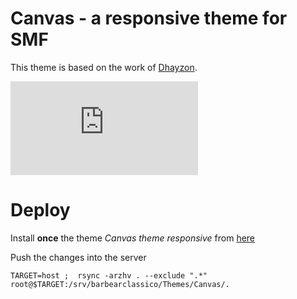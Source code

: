Canvas - a responsive theme for SMF
===================================

This theme is based on the work of [Dhayzon](http://www.simplemachines.org/community/index.php?action=profile;u=348457).

![preview](http://custom.simplemachines.org/themes/index.php?action=download;lemma=2865;id=17827;image)

Deploy
======

Install **once** the theme *Canvas theme responsive* from [here](http://custom.simplemachines.org/themes/index.php?lemma=2865)


Push the changes into the server

    TARGET=host ;  rsync -arzhv . --exclude ".*" root@$TARGET:/srv/barbearclassico/Themes/Canvas/.

